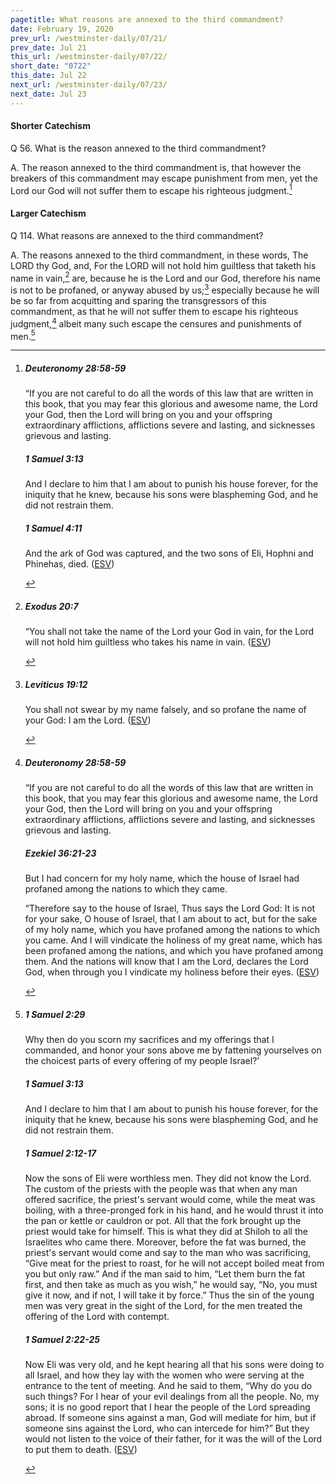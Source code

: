 ```yaml
---
pagetitle: What reasons are annexed to the third commandment?
date: February 19, 2020
prev_url: /westminster-daily/07/21/
prev_date: Jul 21
this_url: /westminster-daily/07/22/
short_date: "0722"
this_date: Jul 22
next_url: /westminster-daily/07/23/
next_date: Jul 23
---
```


#### Shorter Catechism

<span class="q">Q 56.</span> What is the reason annexed to the third commandment?

<span class="q">A.</span> The reason annexed to the third commandment is, that however the breakers of this commandment may escape punishment from men, yet the Lord our God will not suffer them to escape his righteous judgment.[^fnref:wsc1]


[^fnref:wsc1]: <div class="esv"><h5>Deuteronomy 28:58-59</h5> <div class="esv-text"><p id="p05028058.01-1">&#8220;If you are not careful to do all the words of this law that are written in this book, that you may fear this glorious and awesome name, the <span class="small-caps">Lord</span> your God, then the <span class="small-caps">Lord</span> will bring on you and your offspring extraordinary afflictions, afflictions severe and lasting, and sicknesses grievous and lasting.</p> </div><h5>1 Samuel 3:13</h5> <div class="esv-text"><p id="p09003013.01-2">And I declare to him that I am about to punish his house forever, for the iniquity that he knew, because his sons were blaspheming God, and he did not restrain them.</p> </div><h5>1 Samuel 4:11</h5> <div class="esv-text"><p id="p09004011.01-3">And the ark of God was captured, and the two sons of Eli, Hophni and Phinehas, died.  (<a href="http://www.esv.org" class="copyright">ESV</a>)</p> </div> </div>


#### Larger Catechism

<span class="q">Q 114.</span> What reasons are annexed to the third commandment?

<span class="q">A.</span> The reasons annexed to the third commandment, in these words, The LORD thy God, and, For the LORD will not hold him guiltless that taketh his name in vain,[^fnref:wlc1] are, because he is the Lord and our God, therefore his name is not to be profaned, or anyway abused by us;[^fnref:wlc2] especially because he will be so far from acquitting and sparing the transgressors of this commandment, as that he will not suffer them to escape his righteous judgment,[^fnref:wlc3] albeit many such escape the censures and punishments of men.[^fnref:wlc4]


[^fnref:wlc1]: <div class="esv"><h5>Exodus 20:7</h5> <div class="esv-text"><p id="p02020007.01-1">&#8220;You shall not take the name of the <span class="small-caps">Lord</span> your God in vain, for the <span class="small-caps">Lord</span> will not hold him guiltless who takes his name in vain.  (<a href="http://www.esv.org" class="copyright">ESV</a>)</p> </div> </div>

[^fnref:wlc2]: <div class="esv"><h5>Leviticus 19:12</h5> <div class="esv-text"><p id="p03019012.01-1">You shall not swear by my name falsely, and so profane the name of your God: I am the <span class="small-caps">Lord</span>.  (<a href="http://www.esv.org" class="copyright">ESV</a>)</p> </div> </div>

[^fnref:wlc3]: <div class="esv"><h5>Deuteronomy 28:58-59</h5> <div class="esv-text"><p id="p05028058.01-1">&#8220;If you are not careful to do all the words of this law that are written in this book, that you may fear this glorious and awesome name, the <span class="small-caps">Lord</span> your God, then the <span class="small-caps">Lord</span> will bring on you and your offspring extraordinary afflictions, afflictions severe and lasting, and sicknesses grievous and lasting.</p> </div><h5>Ezekiel 36:21-23</h5> <div class="esv-text"><p id="p26036021.01-2">But I had concern for my holy name, which the house of Israel had profaned among the nations to which they came.</p>   <p id="p26036022.08-2">&#8220;Therefore say to the house of Israel, Thus says the Lord <span class="small-caps">God</span>: It is not for your sake, O house of Israel, that I am about to act, but for the sake of my holy name, which you have profaned among the nations to which you came. And I will vindicate the holiness of my great name, which has been profaned among the nations, and which you have profaned among them. And the nations will know that I am the <span class="small-caps">Lord</span>, declares the Lord <span class="small-caps">God</span>, when through you I vindicate my holiness before their eyes.  (<a href="http://www.esv.org" class="copyright">ESV</a>)</p> </div> </div>

[^fnref:wlc4]: <div class="esv"><h5>1 Samuel 2:29</h5> <div class="esv-text"><p id="p09002029.01-1">Why then do you scorn my sacrifices and my offerings that I commanded, and honor your sons above me by fattening yourselves on the choicest parts of every offering of my people Israel?&#8217;</p> </div><h5>1 Samuel 3:13</h5> <div class="esv-text"><p id="p09003013.01-2">And I declare to him that I am about to punish his house forever, for the iniquity that he knew, because his sons were blaspheming God, and he did not restrain them.</p> </div><h5>1 Samuel 2:12-17</h5> <div class="esv-text"> <p id="p09002012.04-3">Now the sons of Eli were worthless men. They did not know the <span class="small-caps">Lord</span>. The custom of the priests with the people was that when any man offered sacrifice, the priest's servant would come, while the meat was boiling, with a three-pronged fork in his hand, and he would thrust it into the pan or kettle or cauldron or pot. All that the fork brought up the priest would take for himself. This is what they did at Shiloh to all the Israelites who came there. Moreover, before the fat was burned, the priest's servant would come and say to the man who was sacrificing, &#8220;Give meat for the priest to roast, for he will not accept boiled meat from you but only raw.&#8221; And if the man said to him, &#8220;Let them burn the fat first, and then take as much as you wish,&#8221; he would say, &#8220;No, you must give it now, and if not, I will take it by force.&#8221; Thus the sin of the young men was very great in the sight of the <span class="small-caps">Lord</span>, for the men treated the offering of the <span class="small-caps">Lord</span> with contempt.</p> </div><h5>1 Samuel 2:22-25</h5> <div class="esv-text"> <p id="p09002022.05-4">Now Eli was very old, and he kept hearing all that his sons were doing to all Israel, and how they lay with the women who were serving at the entrance to the tent of meeting. And he said to them, &#8220;Why do you do such things? For I hear of your evil dealings from all the people. No, my sons; it is no good report that I hear the people of the <span class="small-caps">Lord</span> spreading abroad. If someone sins against a man, God will mediate for him, but if someone sins against the <span class="small-caps">Lord</span>, who can intercede for him?&#8221; But they would not listen to the voice of their father, for it was the will of the <span class="small-caps">Lord</span> to put them to death.  (<a href="http://www.esv.org" class="copyright">ESV</a>)</p> </div> </div>

